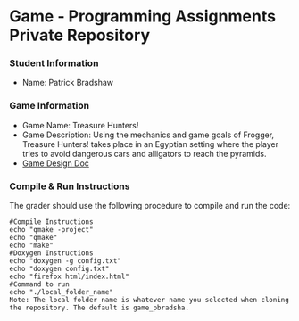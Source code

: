# Game - Programming Assignments Private Repository
### Student Information
  + Name: Patrick Bradshaw

### Game Information
  + Game Name: Treasure Hunters!
  + Game Description: Using the mechanics and game goals of Frogger, Treasure Hunters! takes place in an Egyptian setting where the player tries to avoid dangerous cars and alligators to reach the pyramids.
  + [Game Design Doc](GameDesignDoc.md)


### Compile & Run Instructions
The grader should use the following procedure to compile and run the code:
```shell
#Compile Instructions
echo "qmake -project"
echo "qmake"
echo "make"
#Doxygen Instructions
echo "doxygen -g config.txt"
echo "doxygen config.txt"
echo "firefox html/index.html"
#Command to run
echo "./local_folder_name"
Note: The local folder name is whatever name you selected when cloning the repository. The default is game_pbradsha.
```
